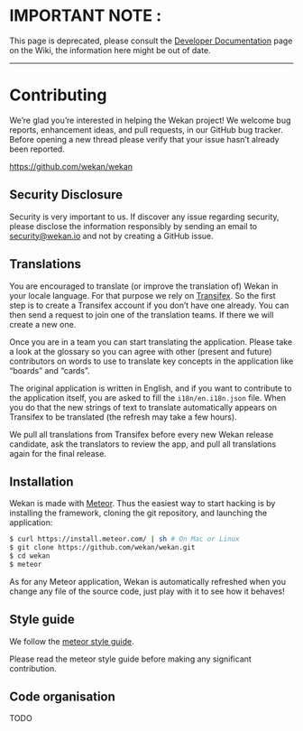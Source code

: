 # IMPORTANT NOTE :

This page is deprecated, please consult the [Developer Documentation](https://github.com/wekan/wekan/wiki/Developer-Documentation) page on the Wiki, the information here might be out of date.

---

# Contributing

We’re glad you’re interested in helping the Wekan project! We welcome bug
reports, enhancement ideas, and pull requests, in our GitHub bug tracker. Before
opening a new thread please verify that your issue hasn’t already been reported.

<https://github.com/wekan/wekan>

## Security Disclosure

Security is very important to us. If discover any issue regarding security,
please disclose the information responsibly by sending an email to
security@wekan.io and not by creating a GitHub issue.

## Translations

You are encouraged to translate (or improve the translation of) Wekan in your
locale language. For that purpose we rely on
[Transifex](https://www.transifex.com/projects/p/wekan). So the first step is to
create a Transifex account if you don’t have one already. You can then send a
request to join one of the translation teams. If there we will create a new one.

Once you are in a team you can start translating the application. Please take a
look at the glossary so you can agree with other (present and future)
contributors on words to use to translate key concepts in the application like
“boards” and “cards”.

The original application is written in English, and if you want to contribute to
the application itself, you are asked to fill the `i18n/en.i18n.json` file. When
you do that the new strings of text to translate automatically appears on
Transifex to be translated (the refresh may take a few hours).

We pull all translations from Transifex before every new Wekan release
candidate, ask the translators to review the app, and pull all translations
again for the final release.

## Installation

Wekan is made with [Meteor](https://www.meteor.com). Thus the easiest way to
start hacking is by installing the framework, cloning the git repository, and
launching the application:

```bash
$ curl https://install.meteor.com/ | sh # On Mac or Linux
$ git clone https://github.com/wekan/wekan.git
$ cd wekan
$ meteor
```

As for any Meteor application, Wekan is automatically refreshed when you change
any file of the source code, just play with it to see how it behaves!

## Style guide

We follow the
[meteor style guide](https://github.com/meteor/meteor/wiki/Meteor-Style-Guide).

Please read the meteor style guide before making any significant contribution.

## Code organisation

TODO
